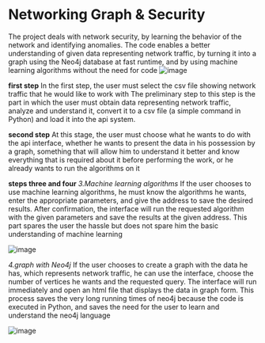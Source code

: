 # Networking Graph & Security
The project deals with network security, by learning the behavior of the network and identifying anomalies.
The code enables a better understanding of given data representing network traffic, by turning it into a graph using the Neo4j database at fast runtime, and by using machine learning algorithms without the need for code
![image](https://user-images.githubusercontent.com/74323809/185081625-ed632fe0-8158-48aa-8dae-c6f88e9eebb2.png)

**first step**
In the first step, the user must select the csv file showing network traffic that he would like to work with
The preliminary step to this step is the part in which the user must obtain data representing network traffic, analyze and understand it, convert it to a csv file (a simple command in Python) and load it into the api system.

**second step**
At this stage, the user must choose what he wants to do with the api interface, whether he wants to present the data in his possession by a graph, something that will allow him to understand it better and know everything that is required about it before performing the work, or he already wants to run the algorithms on it

**steps three and four**
*3.Machine learning algorithms*
If the user chooses to use machine learning algorithms, he must know the algorithms he wants, enter the appropriate parameters, and give the address to save the desired results. After confirmation, the interface will run the requested algorithm with the given parameters and save the results at the given address.
This part spares the user the hassle but does not spare him the basic understanding of machine learning

![image](https://user-images.githubusercontent.com/74323809/185081248-22788683-94e7-44c8-b5fa-6c14e0d488ea.png)

*4.graph with Neo4j*
If the user chooses to create a graph with the data he has, which represents network traffic, he can use the interface, choose the number of vertices he wants and the requested query. The interface will run immediately and open an html file that displays the data in graph form.
This process saves the very long running times of neo4j because the code is executed in Python, and saves the need for the user to learn and understand the neo4j language

![image](https://user-images.githubusercontent.com/74323809/185081343-399c52c8-3e4e-470b-8d8a-780e1d60f8fd.png)


